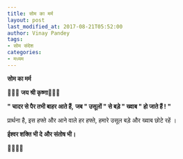 ```yaml
---
title: सोम का मर्म
layout: post
last_modified_at: 2017-08-21T05:52:00
author: Vinay Pandey
tags:
- सोम संदेश
categories:
- मध्यम
---
```

**सोम का मर्म**


🌹🙏🏻 **जय श्री कृष्णा**🙏🏻🌹

**" चादर से पैर तभी बाहर आते हैं,**
**जब " उसूलों " से बड़े " ख्वाब " हो जाते हैं ! "**

प्रार्थना है, इस हफ्ते और 
आने वाले हर हफ्ते,
हमारे उसूल बड़े और
ख्वाब छोटे रहें । 

**ईश्वर शक्ति भी दे**
**और संतोष भी।**

🙏🌷🌷🙏


